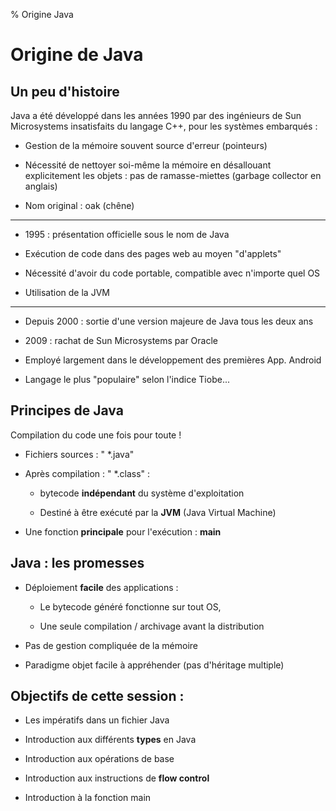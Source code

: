% Origine Java

Origine de Java
================================================================================

Un peu d'histoire
--------------------------------------------------------------------------------

Java a été développé dans les années 1990 par des ingénieurs de Sun Microsystems 
insatisfaits du langage C++, pour les systèmes embarqués :

  - Gestion de la mémoire souvent source d'erreur (pointeurs)

  - Nécessité de nettoyer soi-même la mémoire en désallouant explicitement 
    les objets : pas de ramasse-miettes (garbage collector en anglais)

  - Nom original : oak (chêne)


--------------------------------------------------------------------------------

  - 1995 : présentation officielle sous le nom de Java

  - Exécution de code dans des pages web au moyen "d'applets"

  - Nécessité d'avoir du code portable, compatible avec n'importe quel OS
  
  - Utilisation de la JVM

--------------------------------------------------------------------------------

  - Depuis 2000 : sortie d'une version majeure de Java tous les deux ans
  
  - 2009 : rachat de Sun Microsystems par Oracle

  - Employé largement dans le développement des premières App. Android

  - Langage le plus "populaire" selon l'indice Tiobe...

Principes de Java 
--------------------------------------------------------------------------------

Compilation du code une fois pour toute !

  - Fichiers sources : " *.java"
  
  - Après compilation : " *.class" : 
  
    -  bytecode **indépendant** du système d'exploitation 
    
    -  Destiné à être exécuté par la **JVM** (Java Virtual Machine)

  - Une fonction **principale** pour l'exécution : **main**


Java : les promesses 
--------------------------------------------------------------------------------

  - Déploiement **facile** des applications :

    - Le bytecode généré fonctionne sur tout OS,
    
    - Une seule compilation / archivage avant la distribution 

 - Pas de gestion compliquée de la mémoire

 - Paradigme objet facile à appréhender (pas d'héritage multiple)

Objectifs de cette session : 
-----------------------------------------

  - Les impératifs dans un fichier Java
  
  - Introduction aux différents **types** en Java

  - Introduction aux opérations de base

  - Introduction aux instructions de **flow control**

  - Introduction à la fonction main

